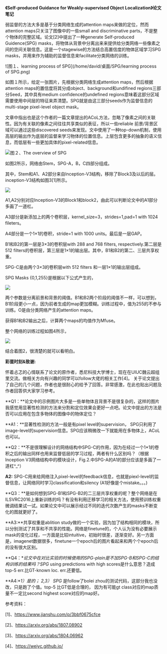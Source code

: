 **《Self-produced Guidance for Weakly-supervised Object Localization》论文笔记**

弱监督的方法大多是基于分类网络生成的attention maps来做的定位，然而attention maps只关注了图像中的一些small and discriminative parts，不是整个物体的完整区域。论文[2]中提出了一种generate Self-produced Guidence(SPG) masks，将物体从背景中分离出来来提供给分类网络一些像素之间的空间关联信息。这是一个stagewise的方法结合高置信度的物体区域学习SPG masks，并用来作为辅助的监督信息来facilitate分类网络的训练。

![图１、learning process of SPG](/home/david/桌面/SPG/learning process of SPG.png)

如图１所示，给定一张图片，先根据分类网络生成attention maps，然后根据attention maps的置信度将其分成object、background和undifined regions三部分Seed，其中具有medium confidence的undefined regions意味着这部分区域需要使用中间层的特征来弄清楚。SPG就是由这三部分seeds作为监督信息的multi-stage pixel-level object mask。

文章中指出也是这个作者的一篇文章提出的ACoL方法，忽略了像素之间的关联性。因为有关联的像素之间往往共享类似的表征，所以一些reliable 前景/背景区域可以通过这些discovered seeds来发现。文中使用了一种top-down机制，使用高层的输出作为底层的监督来学习物体的位置信息。上层包含更多的抽象的语义信息，而低层有一些更加具体的pixel-related信息。

![图２、The overview of SPG](/home/david/桌面/SPG/SPG-overview.png)

如图2所示，网络由Stem，SPG-A，B，C四部分组成。

其中，Stem和A1、A2部分来自Inception-V3结构，移除了Block3及以后的层。inception-V3结构如图3[1]所示。

![](/home/david/桌面/SPG/inception-V3.png)

A1,A2分别对应Inception-V3的Block1和block2，由此可以判断论文中的A1部分多画了一道杠。

A3部分是新添加上的两个卷积层，kernel_size=3，strides=1,pad=1 with 1024 fileters。

A4部分是一个1×1的卷积，stride=1 with 1000 units。最后是一层GAP。

B1和B2的第一层是3×3的卷积层with 288 and 768 filters, respectively.第二层是512 filters的卷积层，第三层是1×1的输出层。其中，B1和B2的第二、三层共享权重。

SPG-C是由两个3×3的卷积层with 512 filters 和一层1×1的输出层组成。

SPG Masks {0,1,255}是根据以下公式产生的，

![](/home/david/桌面/SPG/SPG-calculation.png)

两个参数是分离前景和背景的阈值。B1和B2两个阶段的阈值不一样，可以想到，B1阶段更小一点，因为前者生成的map更加模糊。训练过程中，值为255的不参与训练。O是由分类网络产生的attention maps。	

获得B1和B2输出之后，计算两个maps的均值作为Mfuse。

整个网络的训练过程如图4所示，

![](/home/david/桌面/SPG/SPG-al.png)

结合着图2，很清楚的就可以看明白。

**彩蛋时刻&致谢:**

怀着忐忑的心情联系了论文的原作者，悉尼科技大学博士，现在在UIUC魏云超组里交流。做相关方向有兴趣的同学可以follow大佬的相关工作[4]。 关于论文提出了自己的几个问题，作者也是很耐心的给予了回答。非常感激，在此也贴出问题及作者回答供大家学习参考。

**Q1：**论文中的示例图片大多是一些单物体且背景不是很复杂的，这样的图片我感觉用显著性检测的方法来分割和定位效果会更好一点吧。论文中提出的方法是否可以应用在包含多物体的图像中的物体定位？

**A1：**显著性检测的方法一般是有pixel level的supervision， SPG只利用了image-level的supervision信息。SPG应该稍微改一下就能用在多物体上，ACoL也可以。

**Q2：**不是很理解设计的网络结构中SPG-C的作用，因为在经过一个1*1的卷积之后的输出同样也用来监督低层的学习过程，两者有什么区别吗？（根据Inception V3网络结构中的模块设计，Fig.2.中SPG-A的A1的部分应该是多画了一道杠^_^）

**A2:** SPG-C用来给网络注入pixel-level的feedback信息，也就是piexl-level的监督信息，让网络同时学习classification和silency (A1好像是个mistake。。。)

**Q3：**是如何想到SPG-B1和SPG-B2的二三层共享权重的呢？整个网络是在ILSVRC2016上重新训练的吗？有没有利用迁移学习的相关方法，使用预训练权重微调结果试一试。如果论文中可以展示经过不同的迭代次数产生的masks不断变化的图就更好了。

**A3:**共享权重是ablition study做的一个实验，因为加了结构相同的模块，所以分别测试了共享和不共享的性能。网络是finetune的，个人认为没有必要展示mask的变化过程，一方面是比较intuitive，初始时很差，逐渐变好。另一方面是，imagenet数据很多，finetune一个epoch后的图片看起来和两个个epoch后的没有很大区别。

**Q4：**论文中在对比实验的时候使用的SPG-plain是不加SPG-B和SPG-C的结构训练的结果吗？SPG* using predictions with high scores是什么意思？造成top-5 err.比GT-known loc. err.还要低。

**A4:**1）是的； 2,3） SPG* 是follow了bolei zhou的测试代码，这部分我也没改，只是跑了个值。top-5 比GT低是合理的， 因为有可能gt class对应的map质量不一定比second highest score对应的map好。

参考资料：

[1]、https://www.jianshu.com/p/3bbf0675cfce

[2]、https://arxiv.org/abs/1807.08902

[3]、https://arxiv.org/abs/1804.06962

[4]、https://weiyc.github.io/

